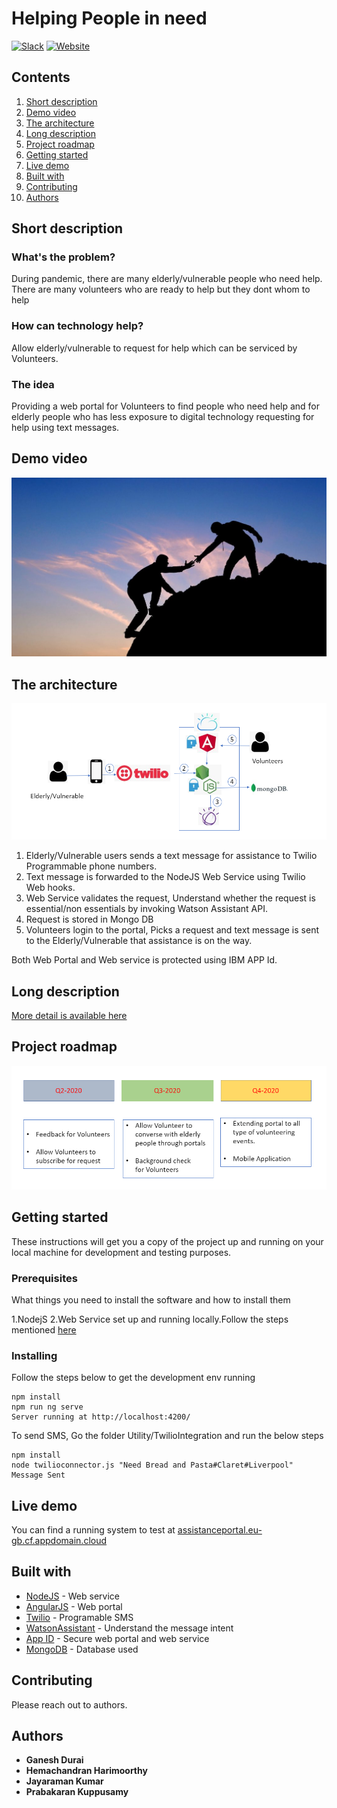 # Helping People in need

[![Slack](https://img.shields.io/badge/Join-Slack-blue)](https://callforcode.org/slack) [![Website](https://img.shields.io/badge/View-Website-blue)](https:/https://assistanceportal.eu-gb.cf.appdomain.cloud/)

## Contents

1. [Short description](#short-description)
1. [Demo video](#demo-video)
1. [The architecture](#the-architecture)
1. [Long description](#long-description)
1. [Project roadmap](#project-roadmap)
1. [Getting started](#getting-started)
1. [Live demo](#live-demo)
1. [Built with](#built-with)
1. [Contributing](#contributing)
1. [Authors](#authors)

## Short description

### What's the problem?

During pandemic, there are many elderly/vulnerable people who need help. There are many volunteers who are ready to help but they dont whom to help

### How can technology help?

Allow elderly/vulnerable to request for help which can be serviced by Volunteers.

### The idea

Providing a web portal for Volunteers to find people who need help and for elderly people who has less exposure to digital technology requesting for help using text messages.

## Demo video

[![Watch the video](https://github.com/Hemachandranhj/CallForCodeUI/blob/master/assets/Helpingpeople.jpg)](https://youtu.be/Z-7oJPo3yyI)

## The architecture

![Video transcription/translation app](https://github.com/Hemachandranhj/CallForCodeUI/blob/master/assets/Architecture.PNG)

1. Elderly/Vulnerable users sends a text message for assistance to Twilio Programmable phone numbers.
2. Text message is forwarded to the NodeJS Web Service using Twilio Web hooks.
3. Web Service validates the request, Understand whether the request is essential/non essentials by invoking Watson Assistant API.
4. Request is stored in Mongo DB
5. Volunteers login to the portal, Picks a request and text message is sent to the Elderly/Vulnerable that assistance is on the way.

Both Web Portal and Web service is protected using IBM APP Id.

## Long description

[More detail is available here](https://github.com/Hemachandranhj/CallForCodeNode/blob/master/README.md)

## Project roadmap

![Roadmap](https://github.com/Hemachandranhj/CallForCodeUI/blob/master/assets/Roadmap.PNG)

## Getting started

These instructions will get you a copy of the project up and running on your local machine for development and testing purposes. 

### Prerequisites

What things you need to install the software and how to install them

1.NodejS
2.Web Service set up and running locally.Follow the steps mentioned [here](https://github.com/Hemachandranhj/CallForCodeNode/blob/master/README.md)

### Installing

Follow the steps below to get the development env running


```node
npm install
npm run ng serve
Server running at http://localhost:4200/
```

To send SMS, Go the folder Utility/TwilioIntegration and run the below steps

```node
npm install
node twilioconnector.js "Need Bread and Pasta#Claret#Liverpool"
Message Sent
```


## Live demo

You can find a running system to test at [assistanceportal.eu-gb.cf.appdomain.cloud](https://assistanceportal.eu-gb.cf.appdomain.cloud/)

## Built with

* [NodeJS](https://nodejs.org/en/) - Web service 
* [AngularJS](https://angularjs.org/) - Web portal
* [Twilio](https://www.twilio.com/) - Programable SMS
* [WatsonAssistant](https://cloud.ibm.com/docs/assistant?topic=assistant-api-overview) - Understand the message intent
* [App ID](https://maven.apache.org/) - Secure web portal and web service
* [MongoDB](https://www.mongodb.com/) - Database used

## Contributing

Please reach out to authors.

## Authors

* **Ganesh Durai** 
* **Hemachandran Harimoorthy** 
* **Jayaraman Kumar** 
* **Prabakaran Kuppusamy** 
